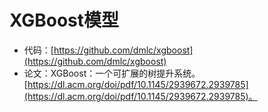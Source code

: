 # XGBoost模型
* 代码：[https://github.com/dmlc/xgboost](https://github.com/dmlc/xgboost)
* 论文：XGBoost：一个可扩展的树提升系统。[https://dl.acm.org/doi/pdf/10.1145/2939672.2939785](https://dl.acm.org/doi/pdf/10.1145/2939672.2939785)。